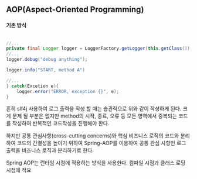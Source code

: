 
## AOP(Aspect-Oriented Programming)



#### 기존 방식

```java

//...
private final Logger logger = LoggerFactory.getLogger(this.getClass());
//...
logger.debug("debug anything");

logger.info("START, method A")

//...
} catch(Excetion e){
	logger.error("ERROR, exception {}", e);
}
```
흔히 slf4j 사용하여 로그 출력을 작성 할 때는 습관적으로 위와 같이 작성하게 된다. 크게 문제 될 부분은 없지만 method의 시작, 종료, 오류 등 모든 영역에서 중복되는 코드를 작성하여 반복적인 코드작성을 진행해야 한다.

하지만 공통 관심사항(cross-cutting concerns)와 핵심 비즈니스 로직의 코드와 분리하여 코드의 간결성을 높이기 위하여 Spring-AOP를 이용하여 공통 관심 사항인 로그 출력을 비즈니스 로직과 분리하기로 한다.

Spring AOP는 런타임 시점에 적용하는 방식을 사용한다. 컴파일 시점과 클래스 로딩 시점에 적요